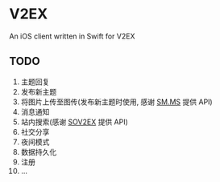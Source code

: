 # V2EX
An iOS client written in Swift for V2EX


## TODO

1. 主题回复
2. 发布新主题
3. 将图片上传至图传(发布新主题时使用, 感谢 [SM.MS](https://sm.ms/doc/) 提供 API)
4. 消息通知
5. 站内搜索(感谢 [SOV2EX](https://github.com/bynil/sov2ex/blob/master/API.md) 提供 API)
6. 社交分享
7. 夜间模式
8. 数据持久化
9. 注册 
10. ...
